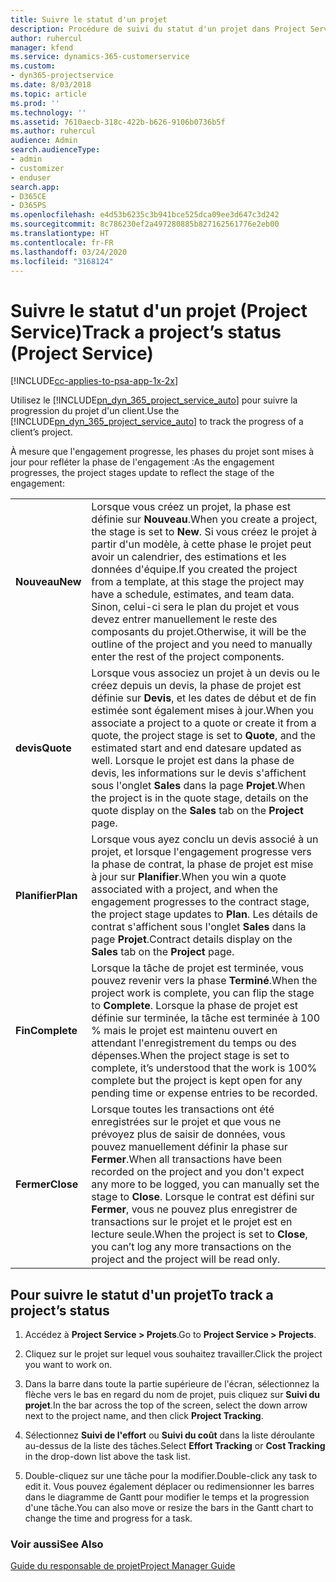 ```yaml
---
title: Suivre le statut d'un projet
description: Procédure de suivi du statut d'un projet dans Project Service
author: ruhercul
manager: kfend
ms.service: dynamics-365-customerservice
ms.custom:
- dyn365-projectservice
ms.date: 8/03/2018
ms.topic: article
ms.prod: ''
ms.technology: ''
ms.assetid: 7610aecb-318c-422b-b626-9106b0736b5f
ms.author: ruhercul
audience: Admin
search.audienceType:
- admin
- customizer
- enduser
search.app:
- D365CE
- D365PS
ms.openlocfilehash: e4d53b6235c3b941bce525dca09ee3d647c3d242
ms.sourcegitcommit: 8c786230ef2a497280885b827162561776e2eb00
ms.translationtype: HT
ms.contentlocale: fr-FR
ms.lasthandoff: 03/24/2020
ms.locfileid: "3168124"
---
```

# <a name="track-a-projects-status-project-service"></a><span data-ttu-id="01555-103">Suivre le statut d'un projet (Project Service)</span><span class="sxs-lookup"><span data-stu-id="01555-103">Track a project’s status (Project Service)</span></span>

[!INCLUDE[cc-applies-to-psa-app-1x-2x](../includes/cc-applies-to-psa-app-1x-2x.md)]

<span data-ttu-id="01555-104">Utilisez le [!INCLUDE[pn_dyn_365_project_service_auto](../includes/pn-dyn-365-project-service-auto.md)] pour suivre la progression du projet d'un client.</span><span class="sxs-lookup"><span data-stu-id="01555-104">Use the [!INCLUDE[pn_dyn_365_project_service_auto](../includes/pn-dyn-365-project-service-auto.md)] to track the progress of a client’s project.</span></span>  

<span data-ttu-id="01555-105">À mesure que l'engagement progresse, les phases du projet sont mises à jour pour refléter la phase de l'engagement :</span><span class="sxs-lookup"><span data-stu-id="01555-105">As the engagement progresses, the project stages update to reflect the stage of the engagement:</span></span>  


|              |                                                                                                                                                                                                                                                                                                  |
|--------------|--------------------------------------------------------------------------------------------------------------------------------------------------------------------------------------------------------------------------------------------------------------------------------------------------|
|   <span data-ttu-id="01555-106">**Nouveau**</span><span class="sxs-lookup"><span data-stu-id="01555-106">**New**</span></span>    | <span data-ttu-id="01555-107">Lorsque vous créez un projet, la phase est définie sur **Nouveau**.</span><span class="sxs-lookup"><span data-stu-id="01555-107">When you create a project, the stage is set to **New**.</span></span> <span data-ttu-id="01555-108">Si vous créez le projet à partir d'un modèle, à cette phase le projet peut avoir un calendrier, des estimations et les données d'équipe.</span><span class="sxs-lookup"><span data-stu-id="01555-108">If you created the project from a template, at this stage the project may have a schedule, estimates, and team data.</span></span> <span data-ttu-id="01555-109">Sinon, celui-ci sera le plan du projet et vous devez entrer manuellement le reste des composants du projet.</span><span class="sxs-lookup"><span data-stu-id="01555-109">Otherwise, it will be the outline of the project and you need to manually enter the rest of the project components.</span></span> |
|  <span data-ttu-id="01555-110">**devis**</span><span class="sxs-lookup"><span data-stu-id="01555-110">**Quote**</span></span>   |      <span data-ttu-id="01555-111">Lorsque vous associez un projet à un devis ou le créez depuis un devis, la phase de projet est définie sur **Devis**, et les dates de début et de fin estimée sont également mises à jour.</span><span class="sxs-lookup"><span data-stu-id="01555-111">When you associate a project to a quote or create it from a quote, the project stage is set to **Quote**, and the estimated start and end datesare updated as well.</span></span> <span data-ttu-id="01555-112">Lorsque le projet est dans la phase de devis, les informations sur le devis s'affichent sous l'onglet **Sales** dans la page **Projet**.</span><span class="sxs-lookup"><span data-stu-id="01555-112">When the project is in the quote stage, details on the quote display on the **Sales** tab on the **Project** page.</span></span>      |
|   <span data-ttu-id="01555-113">**Planifier**</span><span class="sxs-lookup"><span data-stu-id="01555-113">**Plan**</span></span>   |                                     <span data-ttu-id="01555-114">Lorsque vous ayez conclu un devis associé à un projet, et lorsque l'engagement progresse vers la phase de contrat, la phase de projet est mise à jour sur **Planifier**.</span><span class="sxs-lookup"><span data-stu-id="01555-114">When you win a quote associated with a project, and when the engagement progresses to the contract stage, the project stage updates to **Plan**.</span></span> <span data-ttu-id="01555-115">Les détails de contrat s'affichent sous l'onglet **Sales** dans la page **Projet**.</span><span class="sxs-lookup"><span data-stu-id="01555-115">Contract details display on the **Sales** tab on the **Project** page.</span></span>                                      |
| <span data-ttu-id="01555-116">**Fin**</span><span class="sxs-lookup"><span data-stu-id="01555-116">**Complete**</span></span> |                    <span data-ttu-id="01555-117">Lorsque la tâche de projet est terminée, vous pouvez revenir vers la phase **Terminé**.</span><span class="sxs-lookup"><span data-stu-id="01555-117">When the project work is complete, you can flip the stage to **Complete**.</span></span> <span data-ttu-id="01555-118">Lorsque la phase de projet est définie sur terminée, la tâche est terminée à 100 % mais le projet est maintenu ouvert en attendant l'enregistrement du temps ou des dépenses.</span><span class="sxs-lookup"><span data-stu-id="01555-118">When the project stage is set to complete, it’s understood that the work is 100% complete but the project is kept open for any pending time or expense entries to be recorded.</span></span>                     |
|  <span data-ttu-id="01555-119">**Fermer**</span><span class="sxs-lookup"><span data-stu-id="01555-119">**Close**</span></span>   |           <span data-ttu-id="01555-120">Lorsque toutes les transactions ont été enregistrées sur le projet et que vous ne prévoyez plus de saisir de données, vous pouvez manuellement définir la phase sur **Fermer**.</span><span class="sxs-lookup"><span data-stu-id="01555-120">When all transactions have been recorded on the project and you don't expect any more to be logged, you can manually set the stage to **Close**.</span></span> <span data-ttu-id="01555-121">Lorsque le contrat est défini sur **Fermer**, vous ne pouvez plus enregistrer de transactions sur le projet et le projet est en lecture seule.</span><span class="sxs-lookup"><span data-stu-id="01555-121">When the project is set to **Close**, you can’t log any more transactions on the project and the project will be read only.</span></span>           |

## <a name="to-track-a-projects-status"></a><span data-ttu-id="01555-122">Pour suivre le statut d'un projet</span><span class="sxs-lookup"><span data-stu-id="01555-122">To track a project’s status</span></span>  

1.  <span data-ttu-id="01555-123">Accédez à **Project Service > Projets**.</span><span class="sxs-lookup"><span data-stu-id="01555-123">Go to **Project Service > Projects**.</span></span>  

2.  <span data-ttu-id="01555-124">Cliquez sur le projet sur lequel vous souhaitez travailler.</span><span class="sxs-lookup"><span data-stu-id="01555-124">Click the project you want to work on.</span></span>  

3.  <span data-ttu-id="01555-125">Dans la barre dans toute la partie supérieure de l'écran, sélectionnez la flèche vers le bas en regard du nom de projet, puis cliquez sur **Suivi du projet**.</span><span class="sxs-lookup"><span data-stu-id="01555-125">In the bar across the top of the screen, select the down arrow next to the project name, and then click **Project Tracking**.</span></span>  

4.  <span data-ttu-id="01555-126">Sélectionnez **Suivi de l'effort** ou **Suivi du coût** dans la liste déroulante au-dessus de la liste des tâches.</span><span class="sxs-lookup"><span data-stu-id="01555-126">Select **Effort Tracking** or **Cost Tracking** in the drop-down list above the task list.</span></span>  

5.  <span data-ttu-id="01555-127">Double-cliquez sur une tâche pour la modifier.</span><span class="sxs-lookup"><span data-stu-id="01555-127">Double-click any task to edit it.</span></span> <span data-ttu-id="01555-128">Vous pouvez également déplacer ou redimensionner les barres dans le diagramme de Gantt pour modifier le temps et la progression d'une tâche.</span><span class="sxs-lookup"><span data-stu-id="01555-128">You can also move or resize the bars in the Gantt chart to change the time and progress for a task.</span></span>  

### <a name="see-also"></a><span data-ttu-id="01555-129">Voir aussi</span><span class="sxs-lookup"><span data-stu-id="01555-129">See Also</span></span>  
 [<span data-ttu-id="01555-130">Guide du responsable de projet</span><span class="sxs-lookup"><span data-stu-id="01555-130">Project Manager Guide</span></span>](../project-service/project-manager-guide.md)
